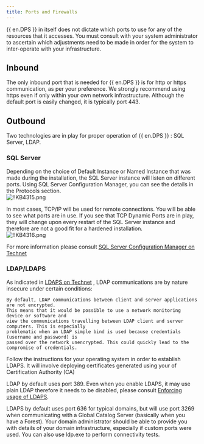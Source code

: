```yaml
---
title: Ports and Firewalls
---
```

{{ en.DPS }} in itself does not dictate which ports to use for any of the resources that it accesses. You must consult with your system administrator to ascertain which adjustments need to be made in order for the system to inter-operate with your infrastructure.

## Inbound

The only inbound port that is needed for {{ en.DPS }} is for http or https communication, as per your preference. We strongly recommend using https even if only within your own network infrastructure. Although the default port is easily changed, it is typically port 443.

## Outbound

Two technologies are in play for proper operation of {{ en.DPS }} : SQL Server, LDAP.

### SQL Server

Depending on the choice of Default Instance or Named Instance that was made during the installation, the SQL Server instance will listen on different ports.
Using SQL Server Configuration Manager, you can see the details in the Protocols section.  
![!!KB4315.png](/img/en/kb/KB4315.png)  

In most cases, TCP/IP will be used for remote connections. You will be able to see what ports are in use. If you see that TCP Dynamic Ports are in play, they will change upon every restart of the SQL Server instance and therefore are not a good fit for a hardened installation.  
![!!KB4316.png](/img/en/kb/KB4316.png)  

For more information please consult [SQL Server Configuration Manager on Technet](https://technet.microsoft.com/en-us/library/ms174212(v=sql.130).aspx)

### LDAP/LDAPS

As indicated in [LDAPS on Technet](http://social.technet.microsoft.com/wiki/contents/articles/2980.ldap-over-ssl-ldaps-certificate.aspx) , LDAP communications are by nature insecure under certain conditions:

```
By default, LDAP communications between client and server applications are not encrypted.
This means that it would be possible to use a network monitoring device or software and
view the communications travelling between LDAP client and server computers. This is especially
problematic when an LDAP simple bind is used because credentials (username and password) is
passed over the network unencrypted. This could quickly lead to the compromise of credentials.
```

Follow the instructions for your operating system in order to establish LDAPS. It will involve deploying certificates generated using your of Certification Authority (CA)

LDAP by default uses port 389. Even when you enable LDAPS, it may use plain LDAP therefore it needs to be disabled, please consult [Enforcing usage of LDAPS](/kb/devolutions-server/how-to-articles/enforcing-usage-ldaps/).

LDAPS by default uses port 636 for typical domains, but will use port 3269 when communicating with a Global Catalog Server (basically when you have a Forest). Your domain administrator should be able to provide you with details of your domain infrastructure, especially if custom ports were used. You can also use ldp.exe to perform connectivity tests.